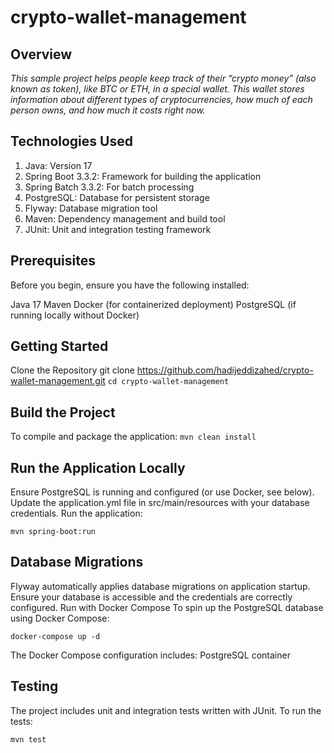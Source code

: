 # crypto-wallet-management

## Overview
_This sample project helps people keep track of their “crypto money” (also known as token), like
BTC or ETH, in a special wallet. This wallet stores information about different types of cryptocurrencies, how much
of each person owns, and how much it costs right now._ 

## Technologies Used

1. Java: Version 17
2. Spring Boot 3.3.2: Framework for building the application
3. Spring Batch 3.3.2: For batch processing
4. PostgreSQL: Database for persistent storage
5. Flyway: Database migration tool
6. Maven: Dependency management and build tool
7. JUnit: Unit and integration testing framework

## Prerequisites
Before you begin, ensure you have the following installed:

Java 17
Maven
Docker (for containerized deployment)
PostgreSQL (if running locally without Docker)

## Getting Started
Clone the Repository
git clone https://github.com/hadijeddizahed/crypto-wallet-management.git
`cd crypto-wallet-management`

## Build the Project
To compile and package the application:
`mvn clean install`

## Run the Application Locally

Ensure PostgreSQL is running and configured (or use Docker, see below).
Update the application.yml file in src/main/resources with your database credentials.
Run the application:

`mvn spring-boot:run`

## Database Migrations
Flyway automatically applies database migrations on application startup. Ensure your database is accessible and the credentials are correctly configured.
Run with Docker Compose
To spin up the PostgreSQL database using Docker Compose:

`docker-compose up -d`

The Docker Compose configuration includes:
PostgreSQL container

## Testing
The project includes unit and integration tests written with JUnit. To run the tests:

`mvn test`

